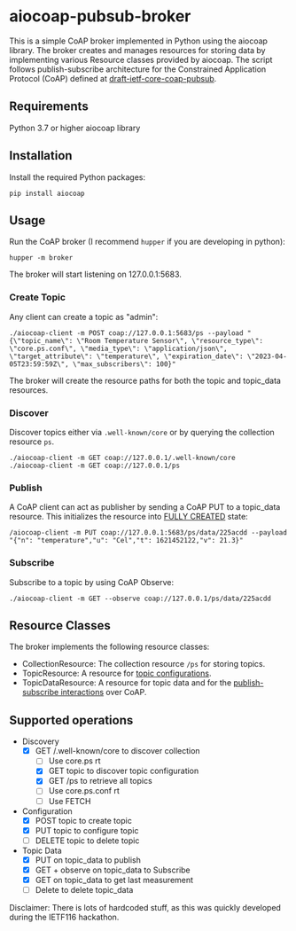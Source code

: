 # aiocoap-pubsub-broker

This is a simple CoAP broker implemented in Python using the aiocoap library. The broker creates and manages resources for storing data by implementing various Resource classes provided by aiocoap. The script follows publish-subscribe architecture for the Constrained Application Protocol (CoAP) defined at [draft-ietf-core-coap-pubsub](https://datatracker.ietf.org/doc/draft-ietf-core-coap-pubsub/).

## Requirements
Python 3.7 or higher
aiocoap library


## Installation

Install the required Python packages:

```
pip install aiocoap
```

## Usage

Run the CoAP broker (I recommend `hupper` if you are developing in python):

```
hupper -m broker
```

The broker will start listening on 127.0.0.1:5683.

### Create Topic

Any client can create a topic as "admin":

```
./aiocoap-client -m POST coap://127.0.0.1:5683/ps --payload "{\"topic_name\": \"Room Temperature Sensor\", \"resource_type\": \"core.ps.conf\", \"media_type\": \"application/json\", \"target_attribute\": \"temperature\", \"expiration_date\": \"2023-04-05T23:59:59Z\", \"max_subscribers\": 100}"
```

The broker will create the resource paths for both the topic and topic_data resources. 

### Discover

Discover topics either via `.well-known/core` or by querying the collection resource `ps`.

```
./aiocoap-client -m GET coap://127.0.0.1/.well-known/core
./aiocoap-client -m GET coap://127.0.0.1/ps
```

### Publish

A CoAP client can act as publisher by sending a CoAP PUT to a topic_data resource. This initializes the resource into [FULLY CREATED](https://www.ietf.org/archive/id/draft-ietf-core-coap-pubsub-12.html#name-topic-lifecycle-2) state:

```
/aiocoap-client -m PUT coap://127.0.0.1:5683/ps/data/225acdd --payload "{"n": "temperature","u": "Cel","t": 1621452122,"v": 21.3}"
```

### Subscribe

Subscribe to a topic by using CoAP Observe:

```
./aiocoap-client -m GET --observe coap://127.0.0.1/ps/data/225acdd
```
## Resource Classes

The broker implements the following resource classes:

- CollectionResource: The collection resource `/ps` for storing topics.
- TopicResource: A resource for [topic configurations](https://www.ietf.org/archive/id/draft-ietf-core-coap-pubsub-12.html#name-topic-properties-2).
- TopicDataResource: A resource for topic data and for the [publish-subscribe interactions](https://www.ietf.org/archive/id/draft-ietf-core-coap-pubsub-12.html#name-topic-data-interactions-2) over CoAP.

## Supported operations

- Discovery
  - [x] GET /.well-known/core to discover collection
    - [ ] Use core.ps rt
    - [x] GET topic to discover topic configuration
    - [x] GET /ps to retrieve all topics
    - [ ] Use core.ps.conf rt
    - [ ] Use FETCH
- Configuration
    - [x] POST topic to create topic
    - [x] PUT topic to configure topic
    - [ ] DELETE topic to delete topic
- Topic Data
    - [x] PUT on topic_data to publish
    - [x] GET + observe on topic_data to Subscribe
    - [x] GET on topic_data to get last measurement
    - [ ] Delete to delete topic_data

Disclaimer: There is lots of hardcoded stuff, as this was quickly developed during the IETF116 hackathon.